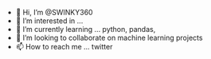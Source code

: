 - 👋 Hi, I’m @SWINKY360
- 👀 I’m interested in ...
- 🌱 I’m currently learning ... python, pandas, 
- 💞️ I’m looking to collaborate on machine learning projects
- 📫 How to reach me ... twitter

<!---
SWINKY360/SWINKY360 is a ✨ special ✨ repository because its `README.md` (this file) appears on your GitHub profile.
You can click the Preview link to take a look at your changes.
--->
